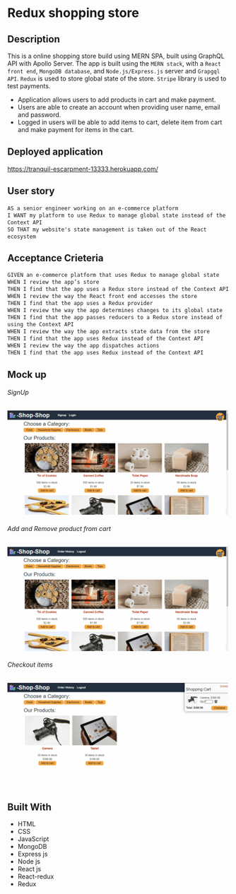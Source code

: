# Redux shopping store

## Description
This is a online shopping store build using MERN SPA, built using GraphQL API with Apollo Server. The app is built using the ```MERN stack```, with a ```React front end```, ```MongoDB database```, and ```Node.js/Express.js``` server and ```Grapgql API```. ```Redux``` is used to store global state of the store. ```Stripe``` library is used to test payments.

* Application allows users to add products in cart and make payment.  
* Users are able to create an account when providing user name, email and password.  
* Logged in users will be able to add items to cart, delete item from cart and make payment for items in the cart.  

## Deployed application

https://tranquil-escarpment-13333.herokuapp.com/

## User story
```
AS a senior engineer working on an e-commerce platform  
I WANT my platform to use Redux to manage global state instead of the Context API  
SO THAT my website's state management is taken out of the React ecosystem  
```
## Acceptance Crieteria
```
GIVEN an e-commerce platform that uses Redux to manage global state  
WHEN I review the app’s store  
THEN I find that the app uses a Redux store instead of the Context API  
WHEN I review the way the React front end accesses the store  
THEN I find that the app uses a Redux provider  
WHEN I review the way the app determines changes to its global state  
THEN I find that the app passes reducers to a Redux store instead of using the Context API  
WHEN I review the way the app extracts state data from the store  
THEN I find that the app uses Redux instead of the Context API  
WHEN I review the way the app dispatches actions  
THEN I find that the app uses Redux instead of the Context API  
```

## Mock up

###### SignUp

<div>
    <img src="./images/1.gif" width="500px"/> 
</div>

###### Add and Remove product from cart

<div>
    <img src="./images/2.gif" width="500px"/> 
</div>

###### Checkout items

<div>
    <img src="./images/3.gif" width="500px"/> 
</div>

## Built With
* HTML
* CSS
* JavaScript
* MongoDB
* Express js
* Node js
* React js
* React-redux
* Redux